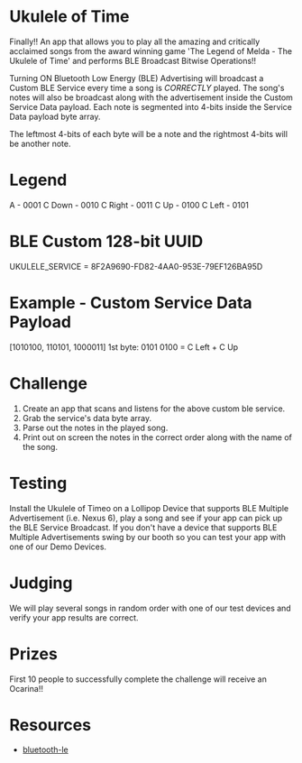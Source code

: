 # Ukulele of Time

Finally!! An app that allows you to play all the amazing and critically
acclaimed songs from the award winning game 'The Legend of Melda - The Ukulele of Time' and performs BLE Broadcast Bitwise Operations!!

Turning ON Bluetooth Low Energy (BLE) Advertising will broadcast a Custom BLE Service every time a song is *CORRECTLY* played. The song's notes will also be broadcast along with the advertisement inside the Custom Service Data payload. Each note is segmented into 4-bits inside the Service Data payload byte array.

The leftmost 4-bits of each byte will be a note and the rightmost 4-bits will be another
note.

# Legend

A - 0001
C Down - 0010
C Right - 0011
C Up - 0100
C Left - 0101

# BLE Custom 128-bit UUID

UKULELE_SERVICE = 8F2A9690-FD82-4AA0-953E-79EF126BA95D

# Example - Custom Service Data Payload

[1010100, 110101, 1000011]
1st byte: 0101 0100 = C Left + C Up


# Challenge

1. Create an app that scans and listens for the above custom ble service.
2. Grab the service\'s data byte array.
3. Parse out the notes in the played song.
4. Print out on screen the notes in the correct order along with the name of the song.

# Testing

Install the Ukulele of Timeo on a Lollipop Device that supports BLE Multiple Advertisement (i.e. Nexus 6), play a song and see if your app can pick up the BLE Service Broadcast. If you don't have a device that supports BLE Multiple Advertisements swing by our booth so you can test your app with one of our Demo Devices.

# Judging

We will play several songs in random order with one of our test devices and verify your app results are correct.

# Prizes

First 10 people to successfully complete the challenge will receive an Ocarina!!

# Resources

- [bluetooth-le](https://developer.android.com/guide/topics/connectivity/bluetooth-le.html)